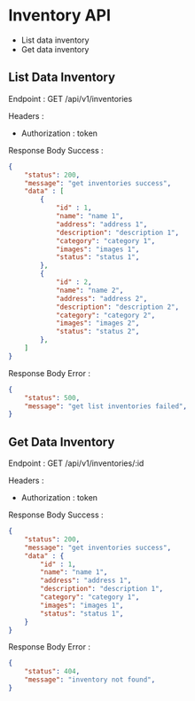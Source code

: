 # Inventory API
- List data inventory
- Get data inventory

## List Data Inventory

Endpoint : GET /api/v1/inventories

Headers :
- Authorization : token

Response Body Success :
```json
{
    "status": 200,
    "message": "get inventories success",
    "data" : [
        {
            "id" : 1,
            "name": "name 1",
            "address": "address 1",
            "description": "description 1",
            "category": "category 1",
            "images": "images 1",
            "status": "status 1",
        },
        {
            "id" : 2,
            "name": "name 2",
            "address": "address 2",
            "description": "description 2",
            "category": "category 2",
            "images": "images 2",
            "status": "status 2",
        },
    ]
}
```

Response Body Error :
```json
{
    "status": 500,
    "message": "get list inventories failed",    
}
```

## Get Data Inventory

Endpoint : GET /api/v1/inventories/:id

Headers :
- Authorization : token

Response Body Success :
```json
{
    "status": 200,
    "message": "get inventories success",
    "data" : {
        "id" : 1,
        "name": "name 1",
        "address": "address 1",
        "description": "description 1",
        "category": "category 1",
        "images": "images 1",
        "status": "status 1",
    }
}
```

Response Body Error :
```json
{
    "status": 404,
    "message": "inventory not found",    
}
```